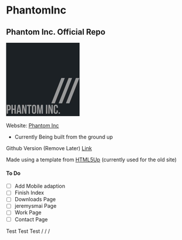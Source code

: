 # PhantomInc
## Phantom Inc. Official Repo
<img src="images/logo.jpg" width="200" height="200"></img>

Website: [Phantom Inc](https://www.phantominc.net)
* Currently Being built from the ground up

Github Version (Remove Later) [Link](https://jeremysmai.github.io/phantominc/)

Made using a template from [HTML5Up](https://html5up.net) (currently used for the old site)

#### To Do 
- [ ] Add Mobile adaption
- [ ] Finish Index
- [ ] Downloads Page
- [ ] jeremysmai Page
- [ ] Work Page
- [ ] Contact Page

Test Test Test
/    /    /
